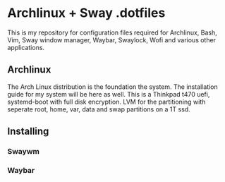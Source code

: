 # Archlinux + Sway .dotfiles

This is my repository for configuration files required for Archlinux, Bash, Vim, Sway window manager,
Waybar, Swaylock, Wofi and various other applications. 

## Archlinux

The Arch Linux distribution is the foundation the system. The installation guide 
for my system will be here as well. This is a Thinkpad t470 uefi, systemd-boot with 
full disk encryption. LVM for the partitioning with seperate root, home, var, data 
and swap partitions on a 1T ssd.

## Installing

### Swaywm
### Waybar

